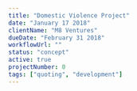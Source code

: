 ```yaml
---
title: "Domestic Violence Project"
date: "January 17 2018"
clientName: "M8 Ventures"
dueDate: "February 31 2018"
workflowUrl: ""
status: "concept"
active: true
projectNumber: 0
tags: ["quoting", "development"]
---
```

